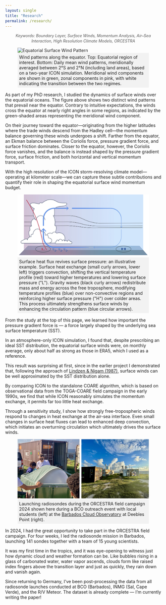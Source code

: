 ```yaml
---
layout: single
title: "Research"
permalink: /research/
---
```

<div style="text-align: center; margin-bottom: 1em;">
  <span style="font-size: 0.9em; font-style: italic; color: #555;">
    Keywords: Boundary Layer, Surface Winds, Momentum Analysis, Air–Sea Interaction, High Resolution Climate Models, ORCESTRA
  </span>
</div>

<figure>
    <img src="/assets/images/Equatorial_Winds.png" alt="Equatorial Surface Wind Pattern">
    <figcaption style="background-color: #f2f2f2; padding: 5px;"> Wind patterns along the equator. Top: Equatorial region of interest. Bottom: Daily mean wind patterns, meridionally averaged between 2°S and 2°N (including land areas), based on a two-year ICON simulation. Meridional wind components are shown in green, zonal components in pink, with white indicating the transition between the two regimes. </figcaption>
</figure>
<section>
  <p>
    As part of my PhD research, I studied the dynamics of surface winds over the equatorial oceans.
    The figure above shows two distinct wind patterns that prevail near the equator.
    Contrary to intuitive expectations, the winds cross the equator at nearly right angles in some regions,
    as indicated by the green-shaded areas representing the meridional wind component.
  </p>

  <p>
    On their journey toward the equator—originating from the higher latitudes where the trade winds descend
    from the Hadley cell—the momentum balance governing these winds undergoes a shift.
    Farther from the equator, an Ekman balance between the Coriolis force, pressure gradient force, and surface
    friction dominates. Closer to the equator, however, the Coriolis force vanishes, and the balance is instead
    shaped by the pressure gradient force, surface friction, and both horizontal and vertical momentum transport.
  </p>

  <p>
    With the high resolution of the ICON storm-resolving climate model—operating at kilometer scale—we can capture
    these subtle contributions and quantify their role in shaping the equatorial surface wind momentum budget.
  </p>
</section>

<figure>
    <img src="/assets/images/overturning.png" alt="Small scale triggers overturning circulation">
    <figcaption style="background-color: #f2f2f2; padding: 5px;">Surface heat flux revives surface pressure: an illustrative example. Surface heat exchange (small curly arrows, lower left) triggers convection, shifting the vertical temperature profile (red) toward higher temperatures and lowering surface pressure ("L"). Gravity waves (black curly arrows) redistribute mass and energy across the free troposphere, modifying temperature profiles (blue) over non-convective regions and reinforcing higher surface pressure ("H") over colder areas. This process ultimately strengthens surface winds by enhancing the circulation pattern (blue circular arrows). </figcaption>
</figure>
<section>
  <p>
    From the study at the top of this page, we learned how important the pressure gradient force is — a force largely shaped by the underlying sea surface temperature (SST).
  </p>

  <p>
    In an atmosphere-only ICON simulation, I found that, despite prescribing an ideal SST distribution, the equatorial surface winds were, on monthly average, only about half as strong as those in ERA5, which I used as a reference.
  </p>

  <p>
    This result was surprising at first, since in the earlier project I demonstrated that, following the approach of 
    <a href="https://journals.ametsoc.org/view/journals/atsc/44/17/1520-0469_1987_044_2418_otross_2_0_co_2.xml" target="_blank">Lindzen &amp; Nigam (1987)</a>,
    surface winds can be well approximated by the SST distribution alone.
  </p>

  <p>
    By comparing ICON to the standalone COARE algorithm, which is based on observational data from the TOGA-COARE field campaign in the early 1990s, we find that while ICON reasonably simulates the momentum exchange, it permits far too little heat exchange.
  </p>

  <p>
    Through a sensitivity study, I show how strongly free-tropospheric winds respond to changes in heat exchange at the air-sea interface. Even small changes in surface heat fluxes can lead to enhanced deep convection, which initiates an overturning circulation which ultimately drives the surface winds.
  </p>
</section>

<figure>
    <img src="/assets/images/BCO_Action.png" alt="BCO action">
    <figcaption style="background-color: #f2f2f2; padding: 5px;">Launching radiosondes during the ORCESTRA field campaign 2024 shown here during a BCO outreach event with local students (left) at the <a href="https://barbados.mpimet.mpg.de/" target="_blank">Barbados Cloud Observatory</a> at Deebles Point (right). </figcaption>
</figure>

<section>
  <p>
    In 2024, I had the great opportunity to take part in the ORCESTRA field campaign. For four weeks,
    I led the radiosonde mission in Barbados, launching 141 sondes together with a team of 15 young scientists.
  </p>

  <p>
    It was my first time in the tropics, and it was eye-opening to witness just how dynamic cloud and weather
    formation can be. Like bubbles rising in a glass of carbonated water, water vapor ascends, clouds form like
    raised index fingers above the transition layer and just as quickly, they rain down and vanish again.
  </p>

  <p>
    Since returning to Germany, I’ve been post-processing the data from all radiosonde launches conducted at
    BCO (Barbados), INMG (Sal, Cape Verde), and the R/V Meteor. The dataset is already complete — I’m currently
    writing the paper!
  </p>
</section>
